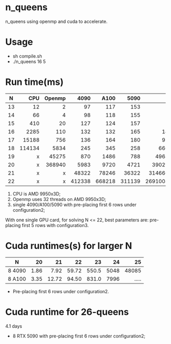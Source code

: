 # n_queens
n_queens using openmp and cuda to accelerate.
# Usage
* sh compile.sh
* ./n_queens 16 5
# Run time(ms)
| N  |  CPU |Openmp| 4090 | A100 |  5090|   Count     |
|:--:|-----:|-----:|-----:|-----:|-----:|------------:|
| 13 |    12|     2|    97|   117|   153|        73712|
| 14 |    66|     4|    98|   118|   155|       365596|
| 15 |   410|    20|   127|   124|   157|      2279184|
| 16 |  2285|   110|   132|   132|   165|     14772512|
| 17 | 15188|   756|   136|   164|   180|     95815104|
| 18 |114134|  5834|   245|   345|   258|    666090624|
| 19 |  x   | 45275|   870|  1486|   788|   4968057848|
| 20 |  x   |368940|  5983|  9720|  4721|  39029188884|
| 21 |  x   |  x   | 48322| 78246| 36322| 314666222712|
| 22 |  x   |  x   |412338|668218|311139|2691008701644|
1. CPU is AMD 9950x3D;
2. Openmp uses 32 threads on AMD 9950x3D; 
3. single 4090/A100/5090 with pre-placing first 6 rows under configuration2;

With one single GPU card, for solving N <= 22, best parameters are: pre-placing first 5 rows with configuration3.

# Cuda runtimes(s) for larger N
|  N   | 20 | 21  | 22  | 23  | 24 | 25  |
|:----:|---:|----:|----:|----:|---:|----:|
|8 4090|1.86|7.92 |59.72|550.5|5048|48085|
|8 A100|3.35|12.72|94.50|831.0|7996|.....|

* Pre-placing first 6 rows under configuration2.
# Cuda runtime for 26-queens
4.1 days

* 8 RTX 5090 with pre-placing first 6 rows under configuration2;
